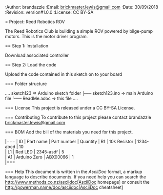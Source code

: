 :Author: brandazzle
:Email: brickmaster.lewis@gmail.com
:Date: 30/09/2018
:Revision: version#1.0.0
:License: CC BY-SA

= Project: Reed Robotics ROV

The Reed Robotics Club is building a simple ROV powered by bilge-pump motors.
This is the motor driver program.

== Step 1: Installation

Download associated controller

== Step 2: Load the code

Upload the code contained in this sketch on to your board

=== Folder structure

....
 sketch123                => Arduino sketch folder
  ├── sketch123.ino       => main Arduino file
  └── ReadMe.adoc         => this file
....

=== License
This project is released under a CC BY-SA License.

=== Contributing
To contribute to this project please contact brandazzle <brickmaster.lewis@gmail.com>

=== BOM
Add the bill of the materials you need for this project.

|===
| ID | Part name      | Part number | Quantity
| R1 | 10k Resistor   | 1234-abcd   | 10       
| L1 | Red LED        | 2345-asdf   | 5        
| A1 | Arduino Zero   | ABX00066    | 1        
|===


=== Help
This document is written in the _AsciiDoc_ format, a markup language to describe documents. 
If you need help you can search the http://www.methods.co.nz/asciidoc[AsciiDoc homepage]
or consult the http://powerman.name/doc/asciidoc[AsciiDoc cheatsheet]
